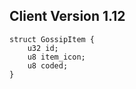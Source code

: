## Client Version 1.12

```rust,ignore
struct GossipItem {
    u32 id;    
    u8 item_icon;    
    u8 coded;    
}

```
